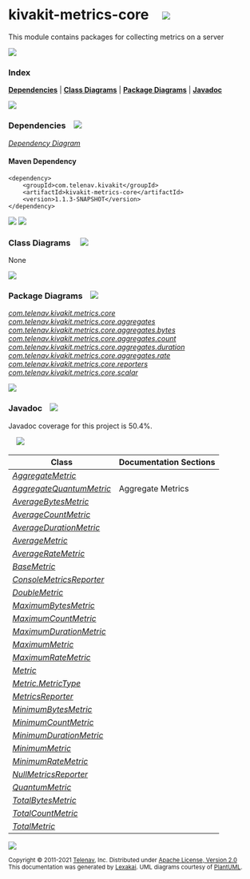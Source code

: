 [//]: # (start-user-text)



[//]: # (end-user-text)

# kivakit-metrics-core &nbsp;&nbsp; <img src="https://www.kivakit.org/images/ruler-64.png" srcset="https://www.kivakit.org/images/ruler-64-2x.png 2x"/>

This module contains packages for collecting metrics on a server

<img src="https://www.kivakit.org/images/horizontal-line-512.png" srcset="https://www.kivakit.org/images/horizontal-line-512-2x.png 2x"/>

### Index



[**Dependencies**](#dependencies) | [**Class Diagrams**](#class-diagrams) | [**Package Diagrams**](#package-diagrams) | [**Javadoc**](#javadoc)

<img src="https://www.kivakit.org/images/horizontal-line-512.png" srcset="https://www.kivakit.org/images/horizontal-line-512-2x.png 2x"/>

### Dependencies <a name="dependencies"></a> &nbsp;&nbsp; <img src="https://www.kivakit.org/images/dependencies-32.png" srcset="https://www.kivakit.org/images/dependencies-32-2x.png 2x"/>

[*Dependency Diagram*](https://www.kivakit.org/1.1.3-SNAPSHOT/lexakai/kivakit-extensions/kivakit-metrics/core/documentation/diagrams/dependencies.svg)

#### Maven Dependency

    <dependency>
        <groupId>com.telenav.kivakit</groupId>
        <artifactId>kivakit-metrics-core</artifactId>
        <version>1.1.3-SNAPSHOT</version>
    </dependency>

<img src="https://www.kivakit.org/images/horizontal-line-128.png" srcset="https://www.kivakit.org/images/horizontal-line-128-2x.png 2x"/>

[//]: # (start-user-text)



[//]: # (end-user-text)

<img src="https://www.kivakit.org/images/horizontal-line-128.png" srcset="https://www.kivakit.org/images/horizontal-line-128-2x.png 2x"/>

### Class Diagrams <a name="class-diagrams"></a> &nbsp; &nbsp; <img src="https://www.kivakit.org/images/diagram-40.png" srcset="https://www.kivakit.org/images/diagram-40-2x.png 2x"/>

None

<img src="https://www.kivakit.org/images/horizontal-line-128.png" srcset="https://www.kivakit.org/images/horizontal-line-128-2x.png 2x"/>

### Package Diagrams <a name="package-diagrams"></a> &nbsp;&nbsp; <img src="https://www.kivakit.org/images/box-32.png" srcset="https://www.kivakit.org/images/box-32-2x.png 2x"/>

[*com.telenav.kivakit.metrics.core*](https://www.kivakit.org/1.1.3-SNAPSHOT/lexakai/kivakit-extensions/kivakit-metrics/core/documentation/diagrams/com.telenav.kivakit.metrics.core.svg)  
[*com.telenav.kivakit.metrics.core.aggregates*](https://www.kivakit.org/1.1.3-SNAPSHOT/lexakai/kivakit-extensions/kivakit-metrics/core/documentation/diagrams/com.telenav.kivakit.metrics.core.aggregates.svg)  
[*com.telenav.kivakit.metrics.core.aggregates.bytes*](https://www.kivakit.org/1.1.3-SNAPSHOT/lexakai/kivakit-extensions/kivakit-metrics/core/documentation/diagrams/com.telenav.kivakit.metrics.core.aggregates.bytes.svg)  
[*com.telenav.kivakit.metrics.core.aggregates.count*](https://www.kivakit.org/1.1.3-SNAPSHOT/lexakai/kivakit-extensions/kivakit-metrics/core/documentation/diagrams/com.telenav.kivakit.metrics.core.aggregates.count.svg)  
[*com.telenav.kivakit.metrics.core.aggregates.duration*](https://www.kivakit.org/1.1.3-SNAPSHOT/lexakai/kivakit-extensions/kivakit-metrics/core/documentation/diagrams/com.telenav.kivakit.metrics.core.aggregates.duration.svg)  
[*com.telenav.kivakit.metrics.core.aggregates.rate*](https://www.kivakit.org/1.1.3-SNAPSHOT/lexakai/kivakit-extensions/kivakit-metrics/core/documentation/diagrams/com.telenav.kivakit.metrics.core.aggregates.rate.svg)  
[*com.telenav.kivakit.metrics.core.reporters*](https://www.kivakit.org/1.1.3-SNAPSHOT/lexakai/kivakit-extensions/kivakit-metrics/core/documentation/diagrams/com.telenav.kivakit.metrics.core.reporters.svg)  
[*com.telenav.kivakit.metrics.core.scalar*](https://www.kivakit.org/1.1.3-SNAPSHOT/lexakai/kivakit-extensions/kivakit-metrics/core/documentation/diagrams/com.telenav.kivakit.metrics.core.scalar.svg)

<img src="https://www.kivakit.org/images/horizontal-line-128.png" srcset="https://www.kivakit.org/images/horizontal-line-128-2x.png 2x"/>

### Javadoc <a name="javadoc"></a> &nbsp;&nbsp; <img src="https://www.kivakit.org/images/books-32.png" srcset="https://www.kivakit.org/images/books-32-2x.png 2x"/>

Javadoc coverage for this project is 50.4%.  
  
&nbsp; &nbsp; <img src="https://www.kivakit.org/images/meter-50-96.png" srcset="https://www.kivakit.org/images/meter-50-96-2x.png 2x"/>




| Class | Documentation Sections |
|---|---|
| [*AggregateMetric*](https://www.kivakit.org/1.1.3-SNAPSHOT/javadoc/kivakit-extensions/kivakit.metrics.core/com/telenav/kivakit/metrics/core/AggregateMetric.html) |  |  
| [*AggregateQuantumMetric*](https://www.kivakit.org/1.1.3-SNAPSHOT/javadoc/kivakit-extensions/kivakit.metrics.core/com/telenav/kivakit/metrics/core/aggregates/AggregateQuantumMetric.html) | Aggregate Metrics |  
| [*AverageBytesMetric*](https://www.kivakit.org/1.1.3-SNAPSHOT/javadoc/kivakit-extensions/kivakit.metrics.core/com/telenav/kivakit/metrics/core/aggregates/bytes/AverageBytesMetric.html) |  |  
| [*AverageCountMetric*](https://www.kivakit.org/1.1.3-SNAPSHOT/javadoc/kivakit-extensions/kivakit.metrics.core/com/telenav/kivakit/metrics/core/aggregates/count/AverageCountMetric.html) |  |  
| [*AverageDurationMetric*](https://www.kivakit.org/1.1.3-SNAPSHOT/javadoc/kivakit-extensions/kivakit.metrics.core/com/telenav/kivakit/metrics/core/aggregates/duration/AverageDurationMetric.html) |  |  
| [*AverageMetric*](https://www.kivakit.org/1.1.3-SNAPSHOT/javadoc/kivakit-extensions/kivakit.metrics.core/com/telenav/kivakit/metrics/core/aggregates/AverageMetric.html) |  |  
| [*AverageRateMetric*](https://www.kivakit.org/1.1.3-SNAPSHOT/javadoc/kivakit-extensions/kivakit.metrics.core/com/telenav/kivakit/metrics/core/aggregates/rate/AverageRateMetric.html) |  |  
| [*BaseMetric*](https://www.kivakit.org/1.1.3-SNAPSHOT/javadoc/kivakit-extensions/kivakit.metrics.core/com/telenav/kivakit/metrics/core/BaseMetric.html) |  |  
| [*ConsoleMetricsReporter*](https://www.kivakit.org/1.1.3-SNAPSHOT/javadoc/kivakit-extensions/kivakit.metrics.core/com/telenav/kivakit/metrics/core/reporters/ConsoleMetricsReporter.html) |  |  
| [*DoubleMetric*](https://www.kivakit.org/1.1.3-SNAPSHOT/javadoc/kivakit-extensions/kivakit.metrics.core/com/telenav/kivakit/metrics/core/scalar/DoubleMetric.html) |  |  
| [*MaximumBytesMetric*](https://www.kivakit.org/1.1.3-SNAPSHOT/javadoc/kivakit-extensions/kivakit.metrics.core/com/telenav/kivakit/metrics/core/aggregates/bytes/MaximumBytesMetric.html) |  |  
| [*MaximumCountMetric*](https://www.kivakit.org/1.1.3-SNAPSHOT/javadoc/kivakit-extensions/kivakit.metrics.core/com/telenav/kivakit/metrics/core/aggregates/count/MaximumCountMetric.html) |  |  
| [*MaximumDurationMetric*](https://www.kivakit.org/1.1.3-SNAPSHOT/javadoc/kivakit-extensions/kivakit.metrics.core/com/telenav/kivakit/metrics/core/aggregates/duration/MaximumDurationMetric.html) |  |  
| [*MaximumMetric*](https://www.kivakit.org/1.1.3-SNAPSHOT/javadoc/kivakit-extensions/kivakit.metrics.core/com/telenav/kivakit/metrics/core/aggregates/MaximumMetric.html) |  |  
| [*MaximumRateMetric*](https://www.kivakit.org/1.1.3-SNAPSHOT/javadoc/kivakit-extensions/kivakit.metrics.core/com/telenav/kivakit/metrics/core/aggregates/rate/MaximumRateMetric.html) |  |  
| [*Metric*](https://www.kivakit.org/1.1.3-SNAPSHOT/javadoc/kivakit-extensions/kivakit.metrics.core/com/telenav/kivakit/metrics/core/Metric.html) |  |  
| [*Metric.MetricType*](https://www.kivakit.org/1.1.3-SNAPSHOT/javadoc/kivakit-extensions/kivakit.metrics.core/com/telenav/kivakit/metrics/core/Metric.MetricType.html) |  |  
| [*MetricsReporter*](https://www.kivakit.org/1.1.3-SNAPSHOT/javadoc/kivakit-extensions/kivakit.metrics.core/com/telenav/kivakit/metrics/core/MetricsReporter.html) |  |  
| [*MinimumBytesMetric*](https://www.kivakit.org/1.1.3-SNAPSHOT/javadoc/kivakit-extensions/kivakit.metrics.core/com/telenav/kivakit/metrics/core/aggregates/bytes/MinimumBytesMetric.html) |  |  
| [*MinimumCountMetric*](https://www.kivakit.org/1.1.3-SNAPSHOT/javadoc/kivakit-extensions/kivakit.metrics.core/com/telenav/kivakit/metrics/core/aggregates/count/MinimumCountMetric.html) |  |  
| [*MinimumDurationMetric*](https://www.kivakit.org/1.1.3-SNAPSHOT/javadoc/kivakit-extensions/kivakit.metrics.core/com/telenav/kivakit/metrics/core/aggregates/duration/MinimumDurationMetric.html) |  |  
| [*MinimumMetric*](https://www.kivakit.org/1.1.3-SNAPSHOT/javadoc/kivakit-extensions/kivakit.metrics.core/com/telenav/kivakit/metrics/core/aggregates/MinimumMetric.html) |  |  
| [*MinimumRateMetric*](https://www.kivakit.org/1.1.3-SNAPSHOT/javadoc/kivakit-extensions/kivakit.metrics.core/com/telenav/kivakit/metrics/core/aggregates/rate/MinimumRateMetric.html) |  |  
| [*NullMetricsReporter*](https://www.kivakit.org/1.1.3-SNAPSHOT/javadoc/kivakit-extensions/kivakit.metrics.core/com/telenav/kivakit/metrics/core/reporters/NullMetricsReporter.html) |  |  
| [*QuantumMetric*](https://www.kivakit.org/1.1.3-SNAPSHOT/javadoc/kivakit-extensions/kivakit.metrics.core/com/telenav/kivakit/metrics/core/scalar/QuantumMetric.html) |  |  
| [*TotalBytesMetric*](https://www.kivakit.org/1.1.3-SNAPSHOT/javadoc/kivakit-extensions/kivakit.metrics.core/com/telenav/kivakit/metrics/core/aggregates/bytes/TotalBytesMetric.html) |  |  
| [*TotalCountMetric*](https://www.kivakit.org/1.1.3-SNAPSHOT/javadoc/kivakit-extensions/kivakit.metrics.core/com/telenav/kivakit/metrics/core/aggregates/count/TotalCountMetric.html) |  |  
| [*TotalMetric*](https://www.kivakit.org/1.1.3-SNAPSHOT/javadoc/kivakit-extensions/kivakit.metrics.core/com/telenav/kivakit/metrics/core/aggregates/TotalMetric.html) |  |  

[//]: # (start-user-text)



[//]: # (end-user-text)

<img src="https://www.kivakit.org/images/horizontal-line-512.png" srcset="https://www.kivakit.org/images/horizontal-line-512-2x.png 2x"/>

<sub>Copyright &#169; 2011-2021 [Telenav](https://telenav.com), Inc. Distributed under [Apache License, Version 2.0](LICENSE)</sub>  
<sub>This documentation was generated by [Lexakai](https://lexakai.org). UML diagrams courtesy of [PlantUML](https://plantuml.com).</sub>


